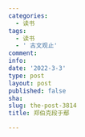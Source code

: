 ```yaml
---
categories:
  - 读书
tags:
  - 读书
  - ' 古文观止'
comment: 
info: 
date: '2022-3-3'
type: post
layout: post
published: false
sha: 
slug: the-post-3814
title: 郑伯克段于鄢

---
```


